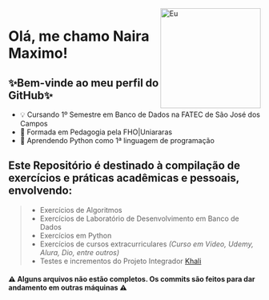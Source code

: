 <img align="right" alt="Eu" height="200" width="200" src="https://user-images.githubusercontent.com/111442399/198360076-c157e608-12f8-4718-aaec-1e81e6a726c2.png">

# Olá, me chamo Naira Maximo!
## ✨Bem-vinde ao meu perfil do GitHub✨
- 💡 Cursando 1º Semestre em Banco de Dados na FATEC de São José dos Campos
- 🧩 Formada em Pedagogia pela FHO|Uniararas
- 🌱 Aprendendo Python como 1ª linguagem de programação

## Este Repositório é destinado à compilação de exercícios e práticas acadêmicas e pessoais, envolvendo:
> - Exercícios de Algoritmos
> - Exercícios de Laboratório de Desenvolvimento em Banco de Dados
> - Exercícios em Python
> - Exercícios de cursos extracurriculares *(Curso em Vídeo, Udemy, Alura, Dio, entre outros)*
> - Testes e incrementos do Projeto Integrador [Khali](https://github.com/taniacruzz/Khali)
    
#### ⚠️ Alguns arquivos não estão completos. Os commits são feitos para dar andamento em outras máquinas ⚠️
